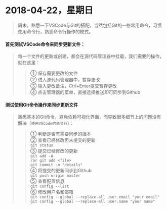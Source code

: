 # 2018-04-22，星期日

> 周末，熟悉一下VSCode与Git的搭配，当然包括Git的一些常用命令，习惯使用命令行，熟悉命令行操作的模式。

#### 首先测试VSCode命令来同步更新文件：

> 每一个文件的更新或创建，都会在源代码管理器中挂载，我们需要的操作，就在这里：
> > ① 保存需要更改的文件 <br>
    ② 进入源代码管理器中，暂存更改<br>
    ③ 输入更改备注，Ctrl+Enter提交暂存更改<br>
    ④ 点击管理器的菜单，直接选择推送即可同步到Github<br>

#### 测试使用Git命令操作来同步更新文件
> 熟悉基本的Git命令，避免依赖可视化界面，而导致很多细节上的问题没有解决（`使用VSCode的命令行`）：
> > ① 判断是否有需要同步的版本<br>
    ② 查看已经修改但未提交的更新<br>
    `git status `<br>
    ③ 提交已经修改的更新<br> 
    `git add -A `<br>
    `/or git add <file> `<br>
    `git commit -m "details" `<br>
    ④ 将提交的更新同步到Github<br>
    `git push origin master `<br>
    ⑤ 查看配置信息<br>
    `git config --list `<br>
    ⑥ 修改用户名和邮箱<br>
    `git config --global --replace-all user.email "your email"  `<br>
    `git config --global --replace-all user.name "your name" `<br>

#### 

